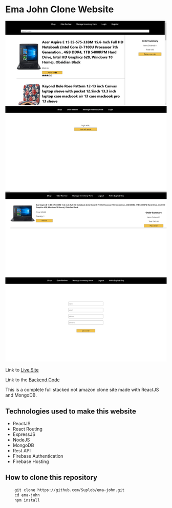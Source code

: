 # Ema John Clone Website

<img src='screenshots/home.PNG' />

<img src='screenshots/login.PNG' />

<img src='screenshots/order-review.PNG' />

<img src='screenshots/checkout.PNG' />

Link to [Live Site](https://ema-john-29ae8.web.app/)

Link to the [Backend Code](https://github.com/Suplob/ema-john-backend)

This is a complete full stacked not amazon clone site made with ReactJS and MongoDB.

## Technologies used to make this website

- ReactJS
- React Routing
- ExpressJS
- NodeJS
- MongoDB
- Rest API
- Firebase Authentication
- Firebase Hosting

## How to clone this repository

```
    git clone https://github.com/Suplob/ema-john.git
    cd ema-john
    npm install
```
